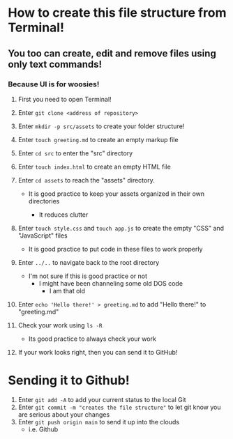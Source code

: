 
# How to create this file structure from Terminal!
## You too can create, edit and remove files using only text commands!
### Because UI is for woosies!


1) First you need to open Terminal!

1) Enter `git clone <address of repository>`
1) Enter `mkdir -p src/assets` to create your folder structure!
1) Enter `touch greeting.md` to create an empty markup file
1) Enter `cd src` to enter the "src" directory
1) Enter `touch index.html` to create an empty HTML file
1) Enter `cd assets` to reach the "assets" directory.  
    * It is good practice to keep your assets organized in their own directories

        * It reduces clutter
1) Enter `touch style.css` and `touch app.js` to create the empty "CSS" and "JavaScript" files
    * It is good practice to put code in these files to work properly
1) Enter `../..` to navigate back to the root directory
    * I'm not sure if this is good practice or not
        * I might have been channeling some old DOS code
            * I am that old
1) Enter `echo 'Hello there!' > greeting.md` to add "Hello there!" to "greeting.md"
1) Check your work using `ls -R`
    * Its good practice to always check your work
1) If your work looks right, then you can send it to GitHub!

# Sending it to Github!

1) Enter `git add -A` to add your current status to the local Git
1) Enter `git commit -m "creates the file structure"`  to let git know you are serious about your changes
1) Enter `git push origin main` to send it up into the clouds
    * i.e. Github

